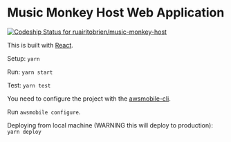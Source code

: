 Music Monkey Host Web Application
=================================

[ ![Codeship Status for ruairitobrien/music-monkey-host](https://app.codeship.com/projects/8ac61ef0-4a6f-0136-2620-4a52da5c14e7/status?branch=master)](https://app.codeship.com/projects/292696)

This is built with [React](https://reactjs.org/).

Setup: `yarn`

Run: `yarn start`

Test: `yarn test`

You need to configure the project with the [awsmobile-cli](https://github.com/aws/awsmobile-cli).

Run `awsmobile configure`.

Deploying from local machine (WARNING this will deploy to production): `yarn deploy`
